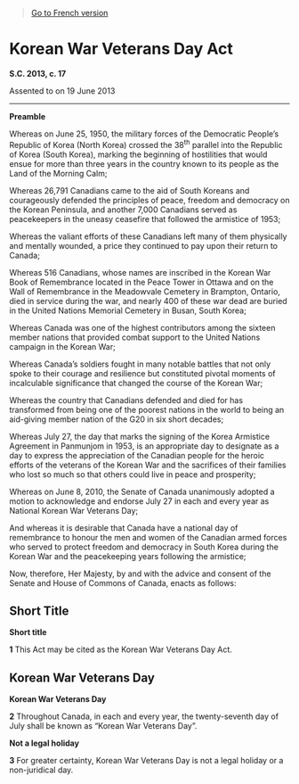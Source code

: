 > [Go to French version](/fr/Lois/Lois%20du%20Canada/2013/ch.%2017.md)

# Korean War Veterans Day Act

**S.C. 2013, c. 17**


Assented to on 19 June 2013

----------




**Preamble**

Whereas on June 25, 1950, the military forces of the Democratic People’s Republic of Korea (North Korea) crossed the 38<sup>th</sup> parallel into the Republic of Korea (South Korea), marking the beginning of hostilities that would ensue for more than three years in the country known to its people as the Land of the Morning Calm;

Whereas 26,791 Canadians came to the aid of South Koreans and courageously defended the principles of peace, freedom and democracy on the Korean Peninsula, and another 7,000 Canadians served as peacekeepers in the uneasy ceasefire that followed the armistice of 1953;

Whereas the valiant efforts of these Canadians left many of them physically and mentally wounded, a price they continued to pay upon their return to Canada;

Whereas 516 Canadians, whose names are inscribed in the Korean War Book of Remembrance located in the Peace Tower in Ottawa and on the Wall of Remembrance in the Meadowvale Cemetery in Brampton, Ontario, died in service during the war, and nearly 400 of these war dead are buried in the United Nations Memorial Cemetery in Busan, South Korea;

Whereas Canada was one of the highest contributors among the sixteen member nations that provided combat support to the United Nations campaign in the Korean War;

Whereas Canada’s soldiers fought in many notable battles that not only spoke to their courage and resilience but constituted pivotal moments of incalculable significance that changed the course of the Korean War;

Whereas the country that Canadians defended and died for has transformed from being one of the poorest nations in the world to being an aid-giving member nation of the G20 in six short decades;

Whereas July 27, the day that marks the signing of the Korea Armistice Agreement in Panmunjom in 1953, is an appropriate day to designate as a day to express the appreciation of the Canadian people for the heroic efforts of the veterans of the Korean War and the sacrifices of their families who lost so much so that others could live in peace and prosperity;

Whereas on June 8, 2010, the Senate of Canada unanimously adopted a motion to acknowledge and endorse July 27 in each and every year as National Korean War Veterans Day;

And whereas it is desirable that Canada have a national day of remembrance to honour the men and women of the Canadian armed forces who served to protect freedom and democracy in South Korea during the Korean War and the peacekeeping years following the armistice;



Now, therefore, Her Majesty, by and with the advice and consent of the Senate and House of Commons of Canada, enacts as follows:






## Short Title



**Short title**

**1** This Act may be cited as the Korean War Veterans Day Act.




## Korean War Veterans Day



**Korean War Veterans Day**

**2** Throughout Canada, in each and every year, the twenty-seventh day of July shall be known as “Korean War Veterans Day”.




**Not a legal holiday**

**3** For greater certainty, Korean War Veterans Day is not a legal holiday or a non-juridical day.


